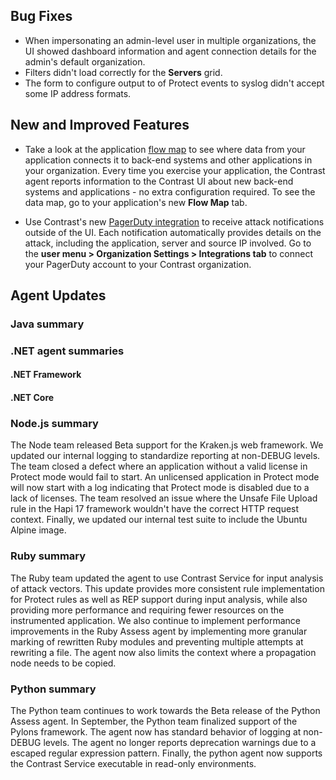 <!--
title: "Contrast 3.6.8 - September 2019"
description: "Contrast 3.6.8 September 2019"
tags: "3.6.8 September Release Notes"
-->

## Bug Fixes

* When impersonating an admin-level user in multiple organizations, the UI showed dashboard information and agent connection details for the admin's default organization.
* Filters didn't load correctly for the **Servers** grid.
* The form to configure output to of Protect events to syslog didn't accept some IP address formats.

## New and Improved Features

* Take a look at the application [flow map](user-apps.html#flowmap) to see where data from your application connects it to back-end systems and other applications in your organization. Every time you exercise your application, the Contrast agent reports information to the Contrast UI about new back-end systems and applications - no extra configuration required. To see the data map, go to your application's new **Flow Map** tab. 

* Use Contrast's new [PagerDuty integration](admin-orgintegrations.html#pagerduty) to receive attack notifications outside of the UI. Each notification automatically provides details on the attack, including the application, server and source IP involved. Go to the **user menu > Organization Settings > Integrations tab** to connect your PagerDuty account to your Contrast organization.


## Agent Updates

### Java summary


### .NET agent summaries

#### .NET Framework 

 
#### .NET Core


### Node.js summary 

The Node team released Beta support for the Kraken.js web framework. We updated our internal logging to standardize reporting at non-DEBUG levels. The team closed a defect where an application without a valid license in Protect mode would fail to start. An unlicensed application in Protect mode will now start with a log indicating that Protect mode is disabled due to a lack of licenses. The team resolved an issue where the Unsafe File Upload rule in the Hapi 17 framework wouldn't have the correct HTTP request context. Finally, we updated our internal test suite to include the Ubuntu Alpine image.

### Ruby summary 

The Ruby team updated the agent to use Contrast Service for input analysis of attack vectors. This update provides more consistent rule implementation for Protect rules as well as REP support during input analysis, while also providing more performance and requiring fewer resources on the instrumented application. We also continue to implement performance improvements in the Ruby Assess agent by implementing more granular marking of rewritten Ruby modules and preventing multiple attempts at rewriting a file. The agent now also limits the context where a propagation node needs to be copied. 

### Python summary

The Python team continues to work towards the Beta release of the Python Assess agent. In September, the Python team finalized support of the Pylons framework. The agent now has standard behavior of logging at non-DEBUG levels. The agent no longer reports deprecation warnings due to a escaped regular expression pattern. Finally, the python agent now supports the Contrast Service executable in read-only environments.  



